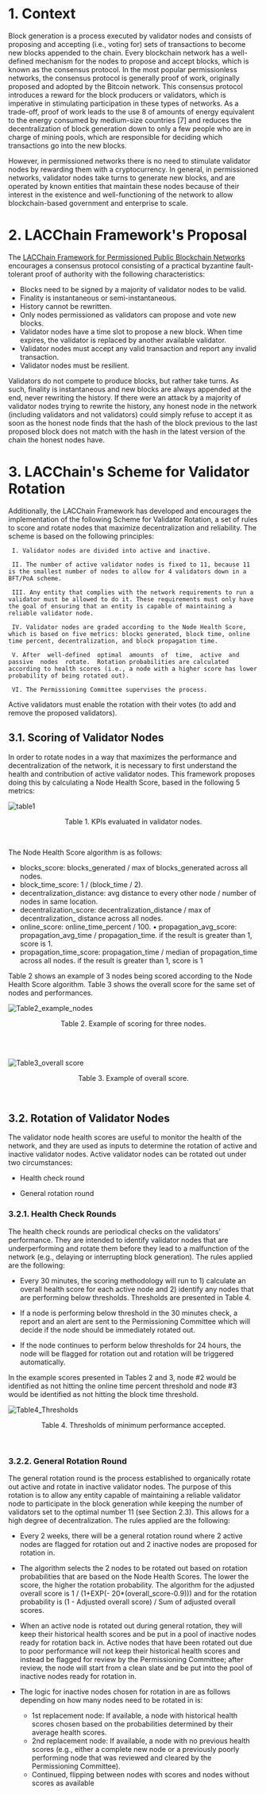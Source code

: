 # 1. Context

Block generation is a process executed by validator nodes and consists of proposing and accepting (i.e., voting for) sets of transactions to become new blocks appended to the chain. Every blockchain network has a well-defined mechanism for the nodes to propose and accept blocks, which is known as the consensus protocol. In the most popular permissionless networks, the consensus protocol is generally proof of work, originally proposed and adopted by the Bitcoin network. This consensus protocol introduces a reward for the block producers or validators, which is imperative in stimulating participation in these types of networks. As a trade-off, proof of work leads to the use 8 of amounts of energy equivalent to the energy consumed by medium-size countries [7] and reduces the decentralization of block generation down to only a few people who are in charge of mining pools, which are responsible for deciding which transactions go into the new blocks.

However, in permissioned networks there is no need to stimulate validator nodes by rewarding them with a cryptocurrency. In general, in permissioned networks, validator nodes take turns to generate new blocks, and are operated by known entities that maintain these nodes because of their interest in the existence and well-functioning of the network to allow blockchain-based government and enterprise to scale. 

# 2. LACChain Framework's Proposal

The [LACChain Framework for Permissioned Public Blockchain Networks](https://publications.iadb.org/en/lacchain-framework-permissioned-public-blockchain-networks-blockchain-technology-blockchain) encourages a consensus protocol consisting of a practical byzantine fault-tolerant proof of authority with the following characteristics: 

* Blocks need to be signed by a majority of validator nodes to be valid.
* Finality is instantaneous or semi-instantaneous.
* History cannot be rewritten. 
* Only nodes permissioned as validators can propose and vote new blocks. 
* Validator nodes have a time slot to propose a new block. When time expires, the validator is replaced by another available validator. 
* Validator nodes must accept any valid transaction and report any invalid transaction. 
* Validator nodes must be resilient. 

Validators do not compete to produce blocks, but rather take turns. As such, finality is instantaneous and new blocks are always appended at the end, never rewriting the history. If there were an attack by a majority of validator nodes trying to rewrite the history, any honest node in the network (including validators and not validators) could simply refuse to accept it as soon as the honest node finds that the hash of the block previous to the last proposed block does not match with the hash in the latest version of the chain the honest nodes have. 

# 3. LACChain's Scheme for Validator Rotation

Additionally, the LACChain Framework has developed and encourages the implementation of the following Scheme for Validator Rotation, a set of rules to score and rotate nodes that maximize decentralization and reliability. The scheme is based on the following principles: 

     I. Validator nodes are divided into active and inactive. 

     II. The number of active validator nodes is fixed to 11, because 11 is the smallest number of nodes to allow for 4 validators down in a BFT/PoA scheme. 

     III. Any entity that complies with the network requirements to run a validator must be allowed to do it. These requirements must only have the goal of ensuring that an entity is capable of maintaining a reliable validator node. 

     IV. Validator nodes are graded according to the Node Health Score, which is based on five metrics: blocks generated, block time, online time percent, decentralization, and block propagation time. 

     V. After  well-defined  optimal  amounts  of  time,  active  and  passive  nodes  rotate.  Rotation probabilities are calculated according to health scores (i.e., a node with a higher score has lower probability of being rotated out). 

     VI. The Permissioning Committee supervises the process. 

Active validators must enable the rotation with their votes (to add and remove the proposed validators). 

## 3.1. Scoring of Validator Nodes

In order to rotate nodes in a way that maximizes the performance and decentralization of the network, it is necessary to first understand the health and contribution of active validator nodes. This framework proposes doing this by calculating a Node Health Score, based in the following 5 metrics: 

![table1](images/table1.png)
<p align = "center">
Table 1. KPIs evaluated in validator nodes.
</p></br>

The Node Health Score algorithm is as follows: 

* blocks_score: blocks_generated / max of blocks_generated across all nodes. 
* block_time_score: 1 / (block_time / 2). 
* decentralization_distance: avg distance to every other node / number of nodes in same location. 
* decentralization_score: decentralization_distance / max of decentralization_ distance across all nodes. 
* online_score: online_time_percent / 100. • propagation_avg_score: propagation_avg_time / propagation_time. if the result is greater than 1, score is 1. 
* propagation_time_score: propagation_time / median of propagation_time across all nodes. if the result is greater than 1, score is 1 

Table 2 shows an example of 3 nodes being scored according to the Node Health Score algorithm. Table 3 shows the overall score for the same set of nodes and performances. 

![Table2_example_nodes](images/table2.png "Table2") <p align = "center">
Table 2. Example of scoring for three nodes. 
</p></br></br>

![Table3_overall score](images/table3.png "Table3")<p align = "center">
Table 3. Example of overall score. 
</p></br>

## 3.2. Rotation of Validator Nodes

The validator node health scores are useful to monitor the health of the network, and they are used as inputs to determine the rotation of active and inactive validator nodes. Active validator nodes can be rotated out under two circumstances: 

* Health check round 

* General rotation round 

### 3.2.1. Health Check Rounds

The health check rounds are periodical checks on the validators’ performance. They are intended to identify validator nodes that are underperforming and rotate them before they lead to a malfunction of the network (e.g., delaying or interrupting block generation). The rules applied are the following: 

* Every 30 minutes, the scoring methodology will run to 1) calculate an overall health score for each active node and 2) identify any nodes that are performing below thresholds. Thresholds are presented in Table 4. 

* If a node is performing below threshold in the 30 minutes check, a report and an alert are sent to the Permissioning Committee which will decide if the node should be immediately rotated out.

* If the node continues to perform below thresholds for 24 hours, the node will be flagged for rotation out and rotation will be triggered automatically. 

In the example scores presented in Tables 2 and 3, node #2 would be identified as not hitting the online time percent threshold and node #3 would be identified as not hitting the block time threshold.

![Table4_Thresholds](images/table4.png "Table4")<p align = "center">
Table 4. Thresholds of minimum performance accepted.
</p></br>

### 3.2.2. General Rotation Round

The general rotation round is the process established to organically rotate out active and rotate in inactive validator nodes. The purpose of this rotation is to allow any entity capable of maintaining a reliable validator node to participate in the block generation while keeping the number of validators set to the optimal number 11 (see Section 2.3). This allows for a high degree of decentralization. The rules applied are the following: 

* Every 2 weeks, there will be a general rotation round where 2 active nodes are flagged for rotation out and 2 inactive nodes are proposed for rotation in.
* The algorithm selects the 2 nodes to be rotated out based on rotation probabilities that are based on the Node Health Scores. The lower the score, the higher the  rotation probability. The algorithm for the adjusted overall score is 1 / (1+EXP(- 20*(overall_score-0.9))) and for the rotation probability is (1 - Adjusted overall score) / Sum of adjusted overall scores. 
* When an active node is rotated out during general rotation, they will keep their historical health scores and be put in a pool of inactive nodes ready for rotation back in. Active nodes that have been rotated out due to poor performance will not keep their historical health scores and instead be flagged for review by the Permissioning Committee; after review, the node will start from a clean slate and be put into the pool of inactive nodes ready for rotation in. 
* The logic for inactive nodes chosen for rotation in are as follows depending on how many nodes need to be rotated in is:

     - 1st replacement node: If available, a node with historical health scores chosen based on the probabilities determined by their average health scores. 
     - 2nd replacement node: If available, a node with no previous health scores (e.g., either a complete new node or a previously poorly performing node that was reviewed and cleared by the Permissioning Committee). 
     - Continued, flipping between nodes with scores and nodes without scores as available  


